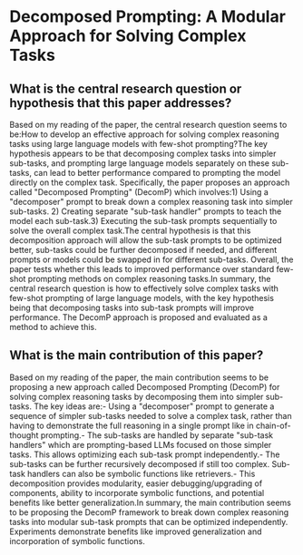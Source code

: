 # Decomposed Prompting: A Modular Approach for Solving Complex Tasks

## What is the central research question or hypothesis that this paper addresses?

Based on my reading of the paper, the central research question seems to be:How to develop an effective approach for solving complex reasoning tasks using large language models with few-shot prompting?The key hypothesis appears to be that decomposing complex tasks into simpler sub-tasks, and prompting large language models separately on these sub-tasks, can lead to better performance compared to prompting the model directly on the complex task. Specifically, the paper proposes an approach called "Decomposed Prompting" (DecomP) which involves:1) Using a "decomposer" prompt to break down a complex reasoning task into simpler sub-tasks. 2) Creating separate "sub-task handler" prompts to teach the model each sub-task.3) Executing the sub-task prompts sequentially to solve the overall complex task.The central hypothesis is that this decomposition approach will allow the sub-task prompts to be optimized better, sub-tasks could be further decomposed if needed, and different prompts or models could be swapped in for different sub-tasks. Overall, the paper tests whether this leads to improved performance over standard few-shot prompting methods on complex reasoning tasks.In summary, the central research question is how to effectively solve complex tasks with few-shot prompting of large language models, with the key hypothesis being that decomposing tasks into sub-task prompts will improve performance. The DecomP approach is proposed and evaluated as a method to achieve this.


## What is the main contribution of this paper?

Based on my reading of the paper, the main contribution seems to be proposing a new approach called Decomposed Prompting (DecomP) for solving complex reasoning tasks by decomposing them into simpler sub-tasks. The key ideas are:- Using a "decomposer" prompt to generate a sequence of simpler sub-tasks needed to solve a complex task, rather than having to demonstrate the full reasoning in a single prompt like in chain-of-thought prompting.- The sub-tasks are handled by separate "sub-task handlers" which are prompting-based LLMs focused on those simpler tasks. This allows optimizing each sub-task prompt independently.- The sub-tasks can be further recursively decomposed if still too complex. Sub-task handlers can also be symbolic functions like retrievers.- This decomposition provides modularity, easier debugging/upgrading of components, ability to incorporate symbolic functions, and potential benefits like better generalization.In summary, the main contribution seems to be proposing the DecomP framework to break down complex reasoning tasks into modular sub-task prompts that can be optimized independently. Experiments demonstrate benefits like improved generalization and incorporation of symbolic functions.
